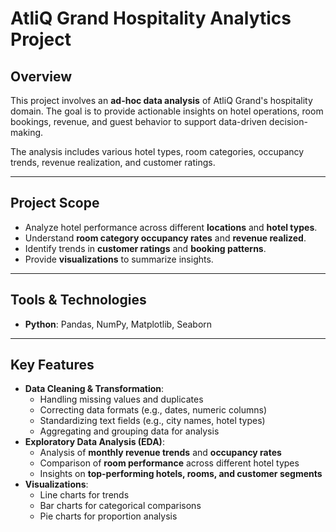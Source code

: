 # AtliQ Grand Hospitality Analytics Project

## Overview
This project involves an **ad-hoc data analysis** of AtliQ Grand's hospitality domain. The goal is to provide actionable insights on hotel operations, room bookings, revenue, and guest behavior to support data-driven decision-making.

The analysis includes various hotel types, room categories, occupancy trends, revenue realization, and customer ratings.

---

## Project Scope
- Analyze hotel performance across different **locations** and **hotel types**.
- Understand **room category occupancy rates** and **revenue realized**.
- Identify trends in **customer ratings** and **booking patterns**.
- Provide **visualizations** to summarize insights.

---

## Tools & Technologies
- **Python**: Pandas, NumPy, Matplotlib, Seaborn

---

## Key Features
- **Data Cleaning & Transformation**:
  - Handling missing values and duplicates
  - Correcting data formats (e.g., dates, numeric columns)
  - Standardizing text fields (e.g., city names, hotel types)
  - Aggregating and grouping data for analysis
- **Exploratory Data Analysis (EDA)**:
  - Analysis of **monthly revenue trends** and **occupancy rates**
  - Comparison of **room performance** across different hotel types
  - Insights on **top-performing hotels, rooms, and customer segments**
- **Visualizations**:
  - Line charts for trends
  - Bar charts for categorical comparisons
  - Pie charts for proportion analysis


